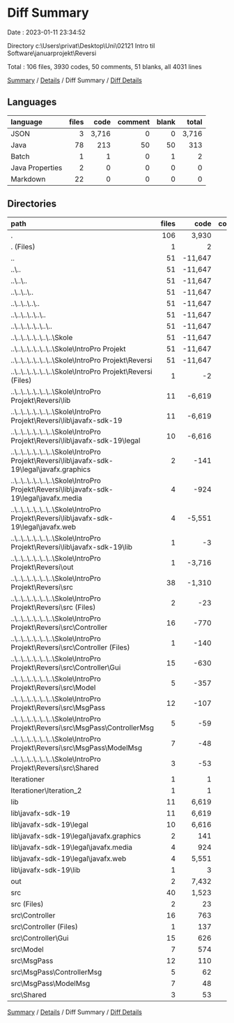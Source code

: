 # Diff Summary

Date : 2023-01-11 23:34:52

Directory c:\\Users\\privat\\Desktop\\Uni\\02121 Intro til Software\\januarprojekt\\Reversi

Total : 106 files,  3930 codes, 50 comments, 51 blanks, all 4031 lines

[Summary](results.md) / [Details](details.md) / Diff Summary / [Diff Details](diff-details.md)

## Languages
| language | files | code | comment | blank | total |
| :--- | ---: | ---: | ---: | ---: | ---: |
| JSON | 3 | 3,716 | 0 | 0 | 3,716 |
| Java | 78 | 213 | 50 | 50 | 313 |
| Batch | 1 | 1 | 0 | 1 | 2 |
| Java Properties | 2 | 0 | 0 | 0 | 0 |
| Markdown | 22 | 0 | 0 | 0 | 0 |

## Directories
| path | files | code | comment | blank | total |
| :--- | ---: | ---: | ---: | ---: | ---: |
| . | 106 | 3,930 | 50 | 51 | 4,031 |
| . (Files) | 1 | 2 | 0 | 1 | 3 |
| .. | 51 | -11,647 | -59 | -1,573 | -13,279 |
| ..\\.. | 51 | -11,647 | -59 | -1,573 | -13,279 |
| ..\\..\\.. | 51 | -11,647 | -59 | -1,573 | -13,279 |
| ..\\..\\..\\.. | 51 | -11,647 | -59 | -1,573 | -13,279 |
| ..\\..\\..\\..\\.. | 51 | -11,647 | -59 | -1,573 | -13,279 |
| ..\\..\\..\\..\\..\\.. | 51 | -11,647 | -59 | -1,573 | -13,279 |
| ..\\..\\..\\..\\..\\..\\.. | 51 | -11,647 | -59 | -1,573 | -13,279 |
| ..\\..\\..\\..\\..\\..\\..\\Skole | 51 | -11,647 | -59 | -1,573 | -13,279 |
| ..\\..\\..\\..\\..\\..\\..\\Skole\\IntroPro Projekt | 51 | -11,647 | -59 | -1,573 | -13,279 |
| ..\\..\\..\\..\\..\\..\\..\\Skole\\IntroPro Projekt\\Reversi | 51 | -11,647 | -59 | -1,573 | -13,279 |
| ..\\..\\..\\..\\..\\..\\..\\Skole\\IntroPro Projekt\\Reversi (Files) | 1 | -2 | 0 | -1 | -3 |
| ..\\..\\..\\..\\..\\..\\..\\Skole\\IntroPro Projekt\\Reversi\\lib | 11 | -6,619 | 0 | -1,254 | -7,873 |
| ..\\..\\..\\..\\..\\..\\..\\Skole\\IntroPro Projekt\\Reversi\\lib\\javafx-sdk-19 | 11 | -6,619 | 0 | -1,254 | -7,873 |
| ..\\..\\..\\..\\..\\..\\..\\Skole\\IntroPro Projekt\\Reversi\\lib\\javafx-sdk-19\\legal | 10 | -6,616 | 0 | -1,253 | -7,869 |
| ..\\..\\..\\..\\..\\..\\..\\Skole\\IntroPro Projekt\\Reversi\\lib\\javafx-sdk-19\\legal\\javafx.graphics | 2 | -141 | 0 | -46 | -187 |
| ..\\..\\..\\..\\..\\..\\..\\Skole\\IntroPro Projekt\\Reversi\\lib\\javafx-sdk-19\\legal\\javafx.media | 4 | -924 | 0 | -206 | -1,130 |
| ..\\..\\..\\..\\..\\..\\..\\Skole\\IntroPro Projekt\\Reversi\\lib\\javafx-sdk-19\\legal\\javafx.web | 4 | -5,551 | 0 | -1,001 | -6,552 |
| ..\\..\\..\\..\\..\\..\\..\\Skole\\IntroPro Projekt\\Reversi\\lib\\javafx-sdk-19\\lib | 1 | -3 | 0 | -1 | -4 |
| ..\\..\\..\\..\\..\\..\\..\\Skole\\IntroPro Projekt\\Reversi\\out | 1 | -3,716 | 0 | 0 | -3,716 |
| ..\\..\\..\\..\\..\\..\\..\\Skole\\IntroPro Projekt\\Reversi\\src | 38 | -1,310 | -59 | -318 | -1,687 |
| ..\\..\\..\\..\\..\\..\\..\\Skole\\IntroPro Projekt\\Reversi\\src (Files) | 2 | -23 | 0 | -7 | -30 |
| ..\\..\\..\\..\\..\\..\\..\\Skole\\IntroPro Projekt\\Reversi\\src\\Controller | 16 | -770 | -25 | -177 | -972 |
| ..\\..\\..\\..\\..\\..\\..\\Skole\\IntroPro Projekt\\Reversi\\src\\Controller (Files) | 1 | -140 | -7 | -23 | -170 |
| ..\\..\\..\\..\\..\\..\\..\\Skole\\IntroPro Projekt\\Reversi\\src\\Controller\\Gui | 15 | -630 | -18 | -154 | -802 |
| ..\\..\\..\\..\\..\\..\\..\\Skole\\IntroPro Projekt\\Reversi\\src\\Model | 5 | -357 | -32 | -73 | -462 |
| ..\\..\\..\\..\\..\\..\\..\\Skole\\IntroPro Projekt\\Reversi\\src\\MsgPass | 12 | -107 | -2 | -47 | -156 |
| ..\\..\\..\\..\\..\\..\\..\\Skole\\IntroPro Projekt\\Reversi\\src\\MsgPass\\ControllerMsg | 5 | -59 | -2 | -24 | -85 |
| ..\\..\\..\\..\\..\\..\\..\\Skole\\IntroPro Projekt\\Reversi\\src\\MsgPass\\ModelMsg | 7 | -48 | 0 | -23 | -71 |
| ..\\..\\..\\..\\..\\..\\..\\Skole\\IntroPro Projekt\\Reversi\\src\\Shared | 3 | -53 | 0 | -14 | -67 |
| Iterationer | 1 | 1 | 0 | 1 | 2 |
| Iterationer\\Iteration_2 | 1 | 1 | 0 | 1 | 2 |
| lib | 11 | 6,619 | 0 | 1,254 | 7,873 |
| lib\\javafx-sdk-19 | 11 | 6,619 | 0 | 1,254 | 7,873 |
| lib\\javafx-sdk-19\\legal | 10 | 6,616 | 0 | 1,253 | 7,869 |
| lib\\javafx-sdk-19\\legal\\javafx.graphics | 2 | 141 | 0 | 46 | 187 |
| lib\\javafx-sdk-19\\legal\\javafx.media | 4 | 924 | 0 | 206 | 1,130 |
| lib\\javafx-sdk-19\\legal\\javafx.web | 4 | 5,551 | 0 | 1,001 | 6,552 |
| lib\\javafx-sdk-19\\lib | 1 | 3 | 0 | 1 | 4 |
| out | 2 | 7,432 | 0 | 0 | 7,432 |
| src | 40 | 1,523 | 109 | 368 | 2,000 |
| src (Files) | 2 | 23 | 0 | 7 | 30 |
| src\\Controller | 16 | 763 | 29 | 176 | 968 |
| src\\Controller (Files) | 1 | 137 | 9 | 23 | 169 |
| src\\Controller\\Gui | 15 | 626 | 20 | 153 | 799 |
| src\\Model | 7 | 574 | 78 | 123 | 775 |
| src\\MsgPass | 12 | 110 | 2 | 47 | 159 |
| src\\MsgPass\\ControllerMsg | 5 | 62 | 2 | 24 | 88 |
| src\\MsgPass\\ModelMsg | 7 | 48 | 0 | 23 | 71 |
| src\\Shared | 3 | 53 | 0 | 15 | 68 |

[Summary](results.md) / [Details](details.md) / Diff Summary / [Diff Details](diff-details.md)